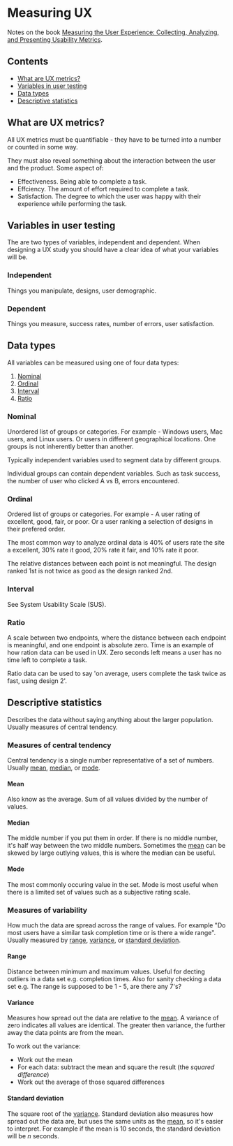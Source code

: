# Measuring UX

Notes on the book [Measuring the User Experience: Collecting, Analyzing, and Presenting Usability Metrics](http://www.amazon.com/Measuring-User-Experience-Interactive-Technologies/dp/0123735580).

## Contents

- [What are UX metrics?](#what-are-ux-metrics)
- [Variables in user testing](#variables-in-user-testing)
- [Data types](#data-types)
- [Descriptive statistics](#descriptive-statistics)

## What are UX metrics?

All UX metrics must be quantifiable - they have to be turned into a number or counted in some way.

They must also reveal something about the interaction between the user and the product. Some aspect of:

- Effectiveness. Being able to complete a task.
- Effciency. The amount of effort required to complete a task.
- Satisfaction. The degree to which the user was happy with their experience while performing the task.

## Variables in user testing

The are two types of variables, independent and dependent. When designing a UX study you should have a clear idea of what your variables will be.

### Independent

Things you manipulate, designs, user demographic.

### Dependent

Things you measure, success rates, number of errors, user satisfaction.

## Data types

All variables can be measured using one of four data types:

1. [Nominal](#nominal)
2. [Ordinal](#ordinal)
3. [Interval](#interval)
4. [Ratio](#ratio)

### Nominal

Unordered list of groups or categories. For example - Windows users, Mac users, and Linux users. Or users in different geographical locations. One groups is not inherently better than another.

Typically independent variables used to segment data by different groups.

Individual groups can contain dependent variables. Such as task success, the number of user who clicked A vs B, errors encountered.

### Ordinal

Ordered list of groups or categories. For example - A user rating of excellent, good, fair, or poor. Or a user ranking a selection of designs in their prefered order.

The most common way to analyze ordinal data is 40% of users rate the site a excellent, 30% rate it good, 20% rate it fair, and 10% rate it poor.

The relative distances between each point is not meaningful. The design ranked 1st is not twice as good as the design ranked 2nd.

### Interval

See System Usability Scale (SUS).

### Ratio

A scale between two endpoints, where the distance between each endpoint is meaningful, and one endpoint is absolute zero. Time is an example of how ration data can be used in UX. Zero seconds left means a user has no time left to complete a task.

Ratio data can be used to say 'on average, users complete the task twice as fast, using design 2'.

## Descriptive statistics

Describes the data without saying anything about the larger population. Usually measures of central tendency.

### Measures of central tendency

Central tendency is a single number representative of a set of numbers. Usually [mean](#mean), [median](#median), or [mode](#mode).

#### Mean

Also know as the average. Sum of all values divided by the number of values.

#### Median

The middle number if you put them in order. If there is no middle number, it's half way between the two middle numbers. Sometimes the [mean](#mean) can be skewed by large outlying values, this is where the median can be useful.

#### Mode

The most commonly occuring value in the set. Mode is most useful when there is a limited set of values such as a subjective rating scale.

### Measures of variability

How much the data are spread across the range of values. For example "Do most users have a similar task completion time or is there a wide range". Usually measured by [range](#range), [variance](#variance), or [standard deviation](#standard-deviation).

#### Range

Distance between minimum and maximum values. Useful for decting outliers in a data set e.g. completion times. Also for sanity checking a data set e.g. The range is supposed to be 1 - 5, are there any 7's?

#### Variance

Measures how spread out the data are relative to the [mean](#mean). A variance of zero indicates all values are identical. The greater then variance, the further away the data points are from the mean.

To work out the variance:

- Work out the mean
- For each data: subtract the mean and square the result (the *squared difference*)
- Work out the average of those squared differences

#### Standard deviation

The square root of the [variance](#variance). Standard deviation also measures how spread out the data are, but uses the same units as the [mean](#mean), so it's easier to interpret. For example if the mean is 10 seconds, the standard deviation will be *n* seconds.
